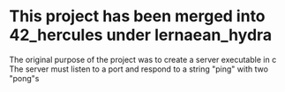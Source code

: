 # This project has been merged into 42_hercules under lernaean_hydra

The original purpose of the project was to create a server executable in c
The server must listen to a port and respond to a string "ping" with two "pong"s
